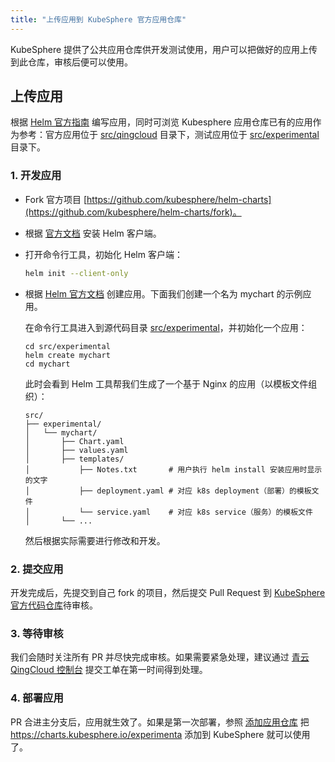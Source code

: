 ```yaml
---
title: "上传应用到 KubeSphere 官方应用仓库"
---
```


KubeSphere 提供了公共应用仓库供开发测试使用，用户可以把做好的应用上传到此仓库，审核后便可以使用。

## 上传应用

根据 [Helm 官方指南](https://helm.sh/docs/developing_charts/) 编写应用，同时可浏览 Kubesphere 应用仓库已有的应用作为参考：官方应用位于 [src/qingcloud](https://github.com/kubesphere/helm-charts/tree/master/src/qingcloud) 目录下，测试应用位于 [src/experimental](https://github.com/kubesphere/helm-charts/tree/master/src/experimental) 目录下。

### 1. 开发应用

- Fork 官方项目 [https://github.com/kubesphere/helm-charts](https://github.com/kubesphere/helm-charts/fork)。

- 根据 [官方文档](https://helm.sh/docs/using_helm/#installing-the-helm-client) 安装 Helm 客户端。

- 打开命令行工具，初始化 Helm 客户端：

  ```bash
  helm init --client-only
  ```

- 根据 [Helm 官方文档](https://helm.sh/docs/chart_template_guide/#a-starter-chart) 创建应用。下面我们创建一个名为 mychart 的示例应用。

  在命令行工具进入到源代码目录 [src/experimental](https://github.com/kubesphere/helm-charts/tree/master/src/experimental)，并初始化一个应用：
  
  ```
  cd src/experimental
  helm create mychart
  cd mychart
  ```

  此时会看到 Helm 工具帮我们生成了一个基于 Nginx 的应用（以模板文件组织）：
  
  ```
  src/
  ├── experimental/
  │   └── mychart/
  │       ├── Chart.yaml
  │       ├── values.yaml
  │       ├── templates/
  │           ├── Notes.txt       # 用户执行 helm install 安装应用时显示的文字
  │           ├── deployment.yaml # 对应 k8s deployment（部署）的模板文件
  │           └── service.yaml    # 对应 k8s service（服务）的模板文件
  │       └── ...
  ```

  然后根据实际需要进行修改和开发。

### 2. 提交应用

开发完成后，先提交到自己 fork 的项目，然后提交 Pull Request 到 [KubeSphere 官方代码仓库](https://github.com/kubesphere/helm-charts)待审核。

### 3. 等待审核

我们会随时关注所有 PR 并尽快完成审核。如果需要紧急处理，建议通过 [青云 QingCloud 控制台](https://console.qingcloud.com/) 提交工单在第一时间得到处理。

### 4. 部署应用

PR 合进主分支后，应用就生效了。如果是第一次部署，参照 [添加应用仓库](../app-repo) 把 https://charts.kubesphere.io/experimenta 添加到 KubeSphere 就可以使用了。
